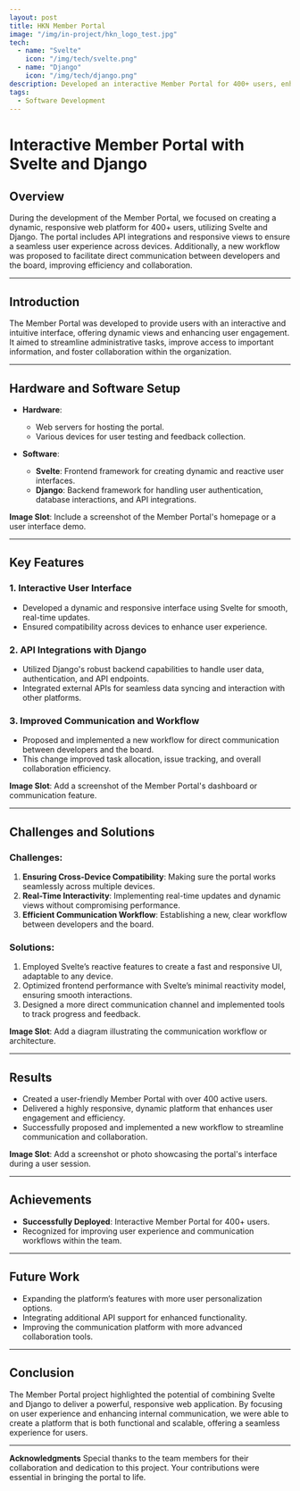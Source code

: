 ```yaml
---
layout: post
title: HKN Member Portal
image: "/img/in-project/hkn_logo_test.jpg"
tech:
  - name: "Svelte"
    icon: "/img/tech/svelte.png"
  - name: "Django"
    icon: "/img/tech/django.png"
description: Developed an interactive Member Portal for 400+ users, enhancing user experience with dynamic views, renovate dev team working pipeline.
tags:
  - Software Development
---
```


# Interactive Member Portal with Svelte and Django

## Overview
During the development of the Member Portal, we focused on creating a dynamic, responsive web platform for 400+ users, utilizing Svelte and Django. The portal includes API integrations and responsive views to ensure a seamless user experience across devices. Additionally, a new workflow was proposed to facilitate direct communication between developers and the board, improving efficiency and collaboration.

---

## Introduction
The Member Portal was developed to provide users with an interactive and intuitive interface, offering dynamic views and enhancing user engagement. It aimed to streamline administrative tasks, improve access to important information, and foster collaboration within the organization.

---

## Hardware and Software Setup
- **Hardware**:
  - Web servers for hosting the portal.
  - Various devices for user testing and feedback collection.

- **Software**:
  - **Svelte**: Frontend framework for creating dynamic and reactive user interfaces.
  - **Django**: Backend framework for handling user authentication, database interactions, and API integrations.

**Image Slot**: Include a screenshot of the Member Portal's homepage or a user interface demo.

---

## Key Features
### 1. Interactive User Interface
- Developed a dynamic and responsive interface using Svelte for smooth, real-time updates.
- Ensured compatibility across devices to enhance user experience.

### 2. API Integrations with Django
- Utilized Django's robust backend capabilities to handle user data, authentication, and API endpoints.
- Integrated external APIs for seamless data syncing and interaction with other platforms.

### 3. Improved Communication and Workflow
- Proposed and implemented a new workflow for direct communication between developers and the board.
- This change improved task allocation, issue tracking, and overall collaboration efficiency.

**Image Slot**: Add a screenshot of the Member Portal's dashboard or communication feature.

---

## Challenges and Solutions
### Challenges:
1. **Ensuring Cross-Device Compatibility**: Making sure the portal works seamlessly across multiple devices.
2. **Real-Time Interactivity**: Implementing real-time updates and dynamic views without compromising performance.
3. **Efficient Communication Workflow**: Establishing a new, clear workflow between developers and the board.

### Solutions:
1. Employed Svelte’s reactive features to create a fast and responsive UI, adaptable to any device.
2. Optimized frontend performance with Svelte’s minimal reactivity model, ensuring smooth interactions.
3. Designed a more direct communication channel and implemented tools to track progress and feedback.

**Image Slot**: Add a diagram illustrating the communication workflow or architecture.

---

## Results
- Created a user-friendly Member Portal with over 400 active users.
- Delivered a highly responsive, dynamic platform that enhances user engagement and efficiency.
- Successfully proposed and implemented a new workflow to streamline communication and collaboration.

**Image Slot**: Add a screenshot or photo showcasing the portal's interface during a user session.

---

## Achievements
- **Successfully Deployed**: Interactive Member Portal for 400+ users.
- Recognized for improving user experience and communication workflows within the team.

---

## Future Work
- Expanding the platform’s features with more user personalization options.
- Integrating additional API support for enhanced functionality.
- Improving the communication platform with more advanced collaboration tools.

---

## Conclusion
The Member Portal project highlighted the potential of combining Svelte and Django to deliver a powerful, responsive web application. By focusing on user experience and enhancing internal communication, we were able to create a platform that is both functional and scalable, offering a seamless experience for users.

---

**Acknowledgments**
Special thanks to the team members for their collaboration and dedication to this project. Your contributions were essential in bringing the portal to life.
